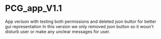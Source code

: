 # PCG_app_V1.1
App verison with testing both permissions and deleted json buttor for better gui representation
In this version we only removed json button so it woun't disturb user or make any unclear messages for user.

